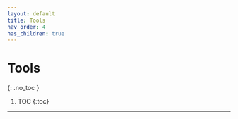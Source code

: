 ```yaml
---
layout: default
title: Tools
nav_order: 4
has_children: true
---
```


# Tools
{: .no_toc }

1. TOC
{:toc}
---
